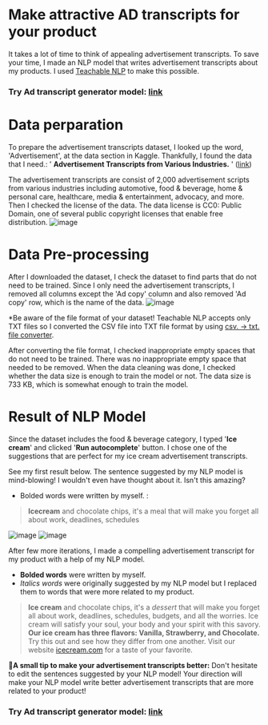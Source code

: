 
# Make attractive AD transcripts for your product
It takes a lot of time to think of appealing advertisement transcripts. To save your time, I made an NLP model that writes advertisement transcripts about my products. I used [Teachable NLP](https://ainize.ai/teachable-nlp) to make this possible. 

### Try Ad transcript generator model: [link](https://kubecon-tabtab-ainize-team.endpoint.ainize.ai/?modelUrl=https://train-m7vw4m8hinqgzra7s7wr-gpt2-train-teachable-ainize.endpoint.ainize.ai/predictions/gpt-2-en-small-finetune&text=Type%20a%20category%20of%20your%20product)

# Data perparation 

To prepare the advertisement transcripts dataset, I looked up the word, 'Advertisement', at the data section in Kaggle. Thankfully, I found the data that I need.: ' **Advertisement Transcripts from Various Industries.** ' ([link](https://www.kaggle.com/kevinhartman0/advertisement-transcripts-from-various-industries?select=Advertisement_Transcripts_deduped_edited.xlsx))

The advertisement transcripts are consist of 2,000 advertisement scripts from various industries including automotive, food & beverage, home & personal care, healthcare, media & entertainment, advocacy, and more.
Then I checked the license of the data. The data license is CC0: Public Domain, one of several public copyright licenses that enable free distribution.
![image](https://user-images.githubusercontent.com/89971178/131820535-30fab027-f882-4749-afdf-a826502cd664.png)

# Data Pre-processing
After I downloaded the dataset, I check the dataset to find parts that do not need to be trained.
Since I only need the advertisement transcripts, I removed all columns except the 'Ad copy' column and also removed 'Ad copy' row, which is the name of the data. 
![image](https://user-images.githubusercontent.com/89971178/131820599-138754b6-ba97-4e42-89f4-666d0c07f08a.png)

*Be aware of the file format of your dataset! Teachable NLP accepts only TXT files so I converted the CSV file into TXT file format by using [csv. → txt. file converter](https://products.groupdocs.app/conversion/csv-to-txt).

After converting the file format, I checked inappropriate empty spaces that do not need to be trained. There was no inappropriate empty space that needed to be removed. 
When the data cleaning was done, I checked whether the data size is enough to train the model or not. The data size is 733 KB, which is somewhat enough to train the model.


# Result of NLP Model

Since the dataset includes the food & beverage category, I typed '**Ice cream**' and clicked '**Run autocomplete**' button. I chose one of the suggestions that are perfect for my ice cream advertisement transcripts. 

See my first result below. The sentence suggested by my NLP model is mind-blowing! I wouldn't even have thought about it. Isn't this amazing? 
* Bolded words were written by myself. :

> **Icecream** and chocolate chips, it's a meal that will make you forget all about work, deadlines, schedules

![image](https://user-images.githubusercontent.com/89971178/131820730-a7b429eb-597b-4a29-9df6-01db5699f714.png)
![image](https://user-images.githubusercontent.com/89971178/131820740-ba93a6a3-7df9-45ee-8a54-b1780445ccf6.png)


After few more iterations, I made a compelling advertisement transcript for my product with a help of my NLP model. 
* **Bolded words** were written by myself. 
* *Italics words* were originally suggested by my NLP model but I replaced them to words that were more related to my product.

> **Ice cream** and chocolate chips, it's a *dessert* that will make you forget all about work, deadlines, schedules, budgets, and all the worries. Ice cream will satisfy your soul, your body and your spirit with this savory. **Our ice cream has three flavors: Vanilla, Strawberry, and Chocolate.** Try this out and see how they differ from one another. Visit our website [icecream.com](http://icecream.com) for a taste of your favorite.

:shushing_face:**A small tip to make your advertisement transcripts better:**
Don't hesitate to edit the sentences suggested by your NLP model! Your direction will make your NLP model write better advertisement transcripts that are more related to your product!

### Try Ad transcript generator model: [link](https://kubecon-tabtab-ainize-team.endpoint.ainize.ai/?modelUrl=https://train-m7vw4m8hinqgzra7s7wr-gpt2-train-teachable-ainize.endpoint.ainize.ai/predictions/gpt-2-en-small-finetune&text=Type%20a%20category%20of%20your%20product)
